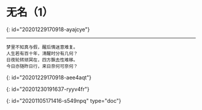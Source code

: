 # 无名（1）
{: id="20201229170918-ayajcye"}

---

```text
梦里不知真与假，醒后情迷意难复。
人生若有百十年，清醒时分有几何？
日夜轮转顽冥在，四方飘去性难移。
今日亦随昨日行，来日奈何可奈何？
```
{: id="20201229170918-aee4aqt"}

{: id="20201230191637-ryyv4fr"}


{: id="20201105171416-s549npq" type="doc"}
